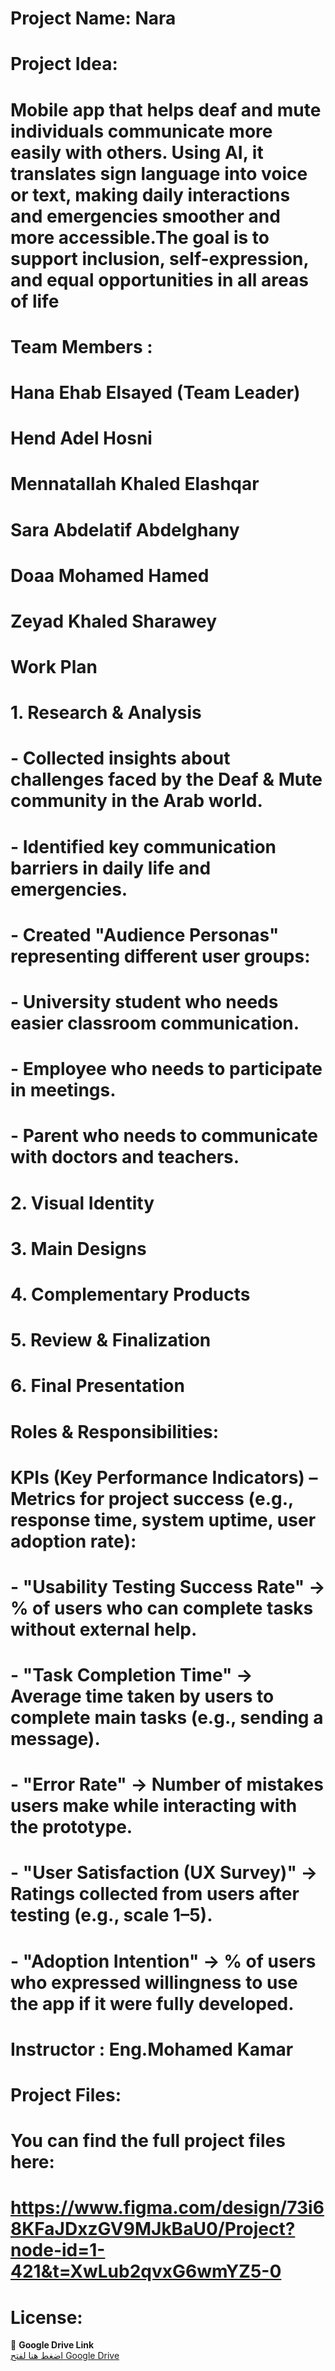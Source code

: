 # Project Name: Nara

# Project Idea: 
# Mobile app that helps deaf and mute individuals communicate more easily with others. Using AI, it translates sign language into voice or text, making daily interactions and emergencies smoother and more accessible.The goal is to support inclusion, self-expression, and equal opportunities in all areas of life

# Team Members :
# Hana Ehab Elsayed (Team Leader)
# Hend Adel Hosni
# Mennatallah Khaled Elashqar
# Sara Abdelatif Abdelghany
# Doaa Mohamed Hamed
# Zeyad Khaled Sharawey

# Work Plan
# 1. Research & Analysis
  # - Collected insights about challenges faced by the Deaf & Mute community in the Arab world.  
  # - Identified key communication barriers in daily life and emergencies.  
  # - Created "Audience Personas" representing different user groups:
  #     - University student who needs easier classroom communication.  
  #     - Employee who needs to participate in meetings.  
  #     - Parent who needs to communicate with doctors and teachers.  

# 2. Visual Identity

# 3. Main Designs

# 4. Complementary Products

# 5. Review & Finalization

# 6. Final Presentation

# Roles & Responsibilities:


# 	KPIs (Key Performance Indicators) – Metrics for project success (e.g., response time, system uptime, user adoption rate):
 # - "Usability Testing Success Rate" → % of users who can complete tasks without external help.  
 # - "Task Completion Time" → Average time taken by users to complete main tasks (e.g., sending a message).  
 # - "Error Rate" → Number of mistakes users make while interacting with the prototype.  
 # - "User Satisfaction (UX Survey)" → Ratings collected from users after testing (e.g., scale 1–5).  
 # - "Adoption Intention" → % of users who expressed willingness to use the app if it were fully developed.


 # Instructor : Eng.Mohamed Kamar

 # Project Files:
  #  You can find the full project files here:
  #  https://www.figma.com/design/73i68KFaJDxzGV9MJkBaU0/Project?node-id=1-421&t=XwLub2qvxG6wmYZ5-0


# License:

  
  


📂 **Google Drive Link**  
[اضغط هنا لفتح Google Drive](https://drive.google.com/drive/folders/1D4FVJ2RAN8QQ5crXIlreQMiX3SMmZF1G)


